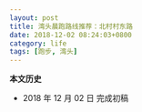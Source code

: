 ```yaml
---
layout: post
title: 湾头晨跑路线推荐：北村村东路
date: 2018-12-02 08:24:03+0800
category: life
tags: [跑步, 湾头]
---
```


**本文历史**

* 2018 年 12 月 02 日 完成初稿
